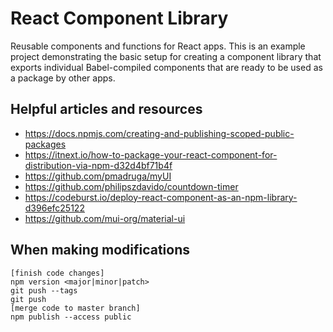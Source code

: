 # React Component Library
Reusable components and functions for React apps. This is an example project demonstrating the basic setup for creating a component library that exports individual Babel-compiled components that are ready to be used as a package by other apps.

## Helpful articles and resources
- https://docs.npmjs.com/creating-and-publishing-scoped-public-packages
- https://itnext.io/how-to-package-your-react-component-for-distribution-via-npm-d32d4bf71b4f
- https://github.com/pmadruga/myUI
- https://github.com/philipszdavido/countdown-timer
- https://codeburst.io/deploy-react-component-as-an-npm-library-d396efc25122
- https://github.com/mui-org/material-ui

## When making modifications
```
[finish code changes]
npm version <major|minor|patch>
git push --tags
git push
[merge code to master branch]
npm publish --access public
```
